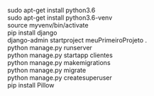 sudo apt-get install python3.6 <br />
sudo apt-get install python3.6-venv <br />
source myvenv/bin/activate <br />
pip install django <br />
django-admin startproject meuPrimeiroProjeto . <br />
python manage.py runserver <br />
python manage.py startapp clientes <br />
python manage.py makemigrations <br />
python manage.py migrate <br />
python manage.py createsuperuser <br />
pip install Pillow <br />
